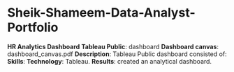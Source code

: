 # Sheik-Shameem-Data-Analyst-Portfolio

**HR Analytics Dashboard**
**Tableau Public**: dashboard
**Dashboard canvas**: dashboard_canvas.pdf
**Description**: Tableau Public dashboard consisted of: 
**Skills**:
**Technology**: Tableau.
**Results**: created an analytical dashboard.
